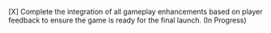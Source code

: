[X] Complete the integration of all gameplay enhancements based on player feedback to ensure the game is ready for the final launch. (In Progress)